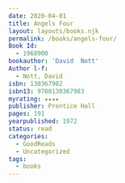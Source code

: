 ```yaml
---
date: 2020-04-01
title: Angels Four
layout: layouts/books.njk
permalink: /books/angels-four/
Book Id:
  - 1968900
bookauthor: 'David  Nott'
Author l-f:
  - Nott, David
isbn: 130367982
isbn13: 9780130367983
myrating: ★★★★
publisher: Prentice Hall
pages: 191
yearpublished: 1972
status: read
categories:
  - GoodReads
  - Uncategorized
tags:
  - books
---
```

